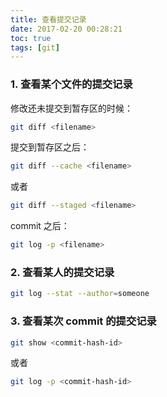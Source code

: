 ```yaml
---
title: 查看提交记录
date: 2017-02-20 00:28:21
toc: true
tags: [git]
---
```



### 1. 查看某个文件的提交记录

修改还未提交到暂存区的时候：

```bash
git diff <filename>
```


提交到暂存区之后：

```bash
git diff --cache <filename>
```

或者

```bash
git diff --staged <filename>
```

commit 之后：

```bash
git log -p <filename>
```
### 2. 查看某人的提交记录

```bash
git log --stat --author=someone
```

### 3. 查看某次 commit 的提交记录

```bash
git show <commit-hash-id>
```

或者

```bash
git log -p <commit-hash-id>
```
